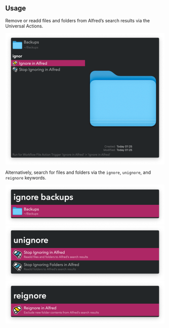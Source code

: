 ## Usage

Remove or readd files and folders from Alfred’s search results via the Universal Actions.

![Universal Actions for ignore and unignore](images/universal_actions.png)

Alternatively, search for files and folders via the `ignore`, `unignore`, and `reignore` keywords.

![Alfred search for ignore](images/ignore.png)
![Alfred search for unignore](images/unignore.png)
![Alfred search for reignore](images/reignore.png)
